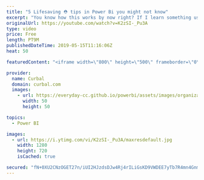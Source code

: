 ```yaml
---
title: "5 Lifesaving ⛑ tips in Power Bi you might not know"
excerpt: "You know how this works by now right? If I learn something useful, I share it here with you and in today's video I am going to share my top 5 power bi tips to fix current issues and cool functionality.   Did I manage to surprise you with a tip you didnt know? #curbal #powerbi #5tips  Keynotes: 1. Word"
originalUrl: https://youtube.com/watch?v=K2zSI-_Pu3A
type: video
price: Free
length: PT9M
publishedDateTime: 2019-05-15T11:16:06Z
heat: 50

featuredContent: "<iframe width=\"800\" height=\"500\" frameborder=\"0\" src=\"https://www.youtube.com/embed/K2zSI-_Pu3A\" allow=\"accelerometer; autoplay; encrypted-media; gyroscope; picture-in-picture\" allowfullscreen></iframe>"

provider:
  name: Curbal
  domain: curbal.com
  images:
    - url: https://everyday-cc.github.io/powerbi/assets/images/organizations/curbal.com-50x50.jpg
      width: 50
      height: 50

topics:
  - Power BI

images:
  - url: https://i.ytimg.com/vi/K2zSI-_Pu3A/maxresdefault.jpg
    width: 1280
    height: 720
    isCached: true

secured: "fN+0XU2CNzOGET27n/iUI2HJzdsDJw4Rj4rILiGsKD9VWDEE7yTb7R4mn4GnmIVGLj+IYdkc6G0r5/QCZMYh7AQaXWP+EV8laCv3zcMn3kw7IlDfkQr6eW2Dd4lLS+ZG5Kscf6B7Ml8R25Vw6vgN29qHgxVC0E4lxtfD3mF6tO4SwmVdbh4adn/l6cXRWaoq/b4C4LKGCi+3ArnUoXJ6K9ronr7Co0v7BGqrLkjY/N4FCTcdpXLPWlN8MqFWhxsu1nRvQVm+OIOUVcSjx+itqhMgV+gcBu4QoTYrJcdUCljYv3U67xNshJuI5geuZkYLbmI5EItz1iN2XoDQwld62JQdjcmDgt0gMgvvBQNgpZ38Txccex6pfPGrAhfjp/SWYDOzU/EbnJtMqA9spxhbXki3/6e7PVYJk+VkpjwXz/U=;fi1gVS65ATMscHNw3RhkNQ=="
---
```


